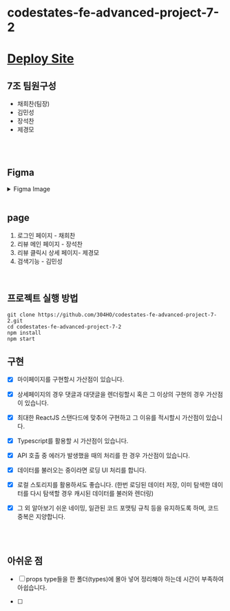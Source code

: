 # codestates-fe-advanced-project-7-2

# [Deploy Site]()

## 7조 팀원구성

- 채희찬(팀장)
- 김민성
- 장석찬
- 제경모
<br/>
<br/>

## Figma

<details>
    <summary>Figma Image</summary>

    이미지 들어갈 예정
</details>
<br/>

## page

1. 로그인 페이지 - 채희찬
2. 리뷰 메인 페이지 - 장석찬
3. 리뷰 클릭시 상세 페이지- 제경모
4. 검색기능 - 김민성

<br/>

## 프로젝트 실행 방법
```
git clone https://github.com/304HO/codestates-fe-advanced-project-7-2.git
cd codestates-fe-advanced-project-7-2
npm install
npm start
```

## 구현

- [x] 마이페이지를 구현할시 가산점이 있습니다.

- [x] 상세페이지의 경우 댓글과 대댓글을 렌더링할시 혹은 그 이상의 구현의 경우 가산점이 있습니다.

- [x] 최대한 ReactJS 스탠다드에 맞추어 구현하고 그 이유를 적시할시 가산점이 있습니다.

- [x] Typescript를 활용할 시 가산점이 있습니다.

- [x] API 호출 중 에러가 발생했을 때의 처리를 한 경우 가산점이 있습니다.

- [x] 데이터를 불러오는 중이라면 로딩 UI 처리를 합니다.

- [x] 로컬 스토리지를 활용하셔도 좋습니다. (한번 로딩된 데이터 저장, 이미 탐색한 데이터를 다시 탐색할 경우 캐시된 데이터를 불러와 렌더링)

- [x] 그 외 알아보기 쉬운 네이밍, 일관된 코드 포맷팅 규칙 등을 유지하도록 하며, 코드 중복은 지양합니다.
<br/>
<br/>

## 아쉬운 점

- [ ] props type들을 한 폴더(types)에 몰아 넣어 정리해야 하는데 시간이 부족하여 아쉽습니다.

- [ ] 

